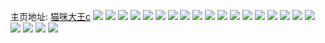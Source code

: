主页地址: [猫咪大王c](https://weibo.com/u/6021389444) 
![](https://wx4.sinaimg.cn/mw2000/006zv8sAly1gnwj6w5p2ij31x12l97wh.jpg) 
![](https://wx4.sinaimg.cn/mw2000/006zv8sAly1gnwj6wimwej31zn260h70.jpg) 
![](https://wx4.sinaimg.cn/mw2000/006zv8sAly1gnwj6x54doj31sc2dsb29.jpg) 
![](https://wx4.sinaimg.cn/mw2000/006zv8sAly1gnwj6y3799j31sc2ds7wh.jpg) 
![](https://wx4.sinaimg.cn/mw2000/006zv8sAly1gnwj6uj6jhj31sc2ds7wh.jpg) 
![](https://wx4.sinaimg.cn/mw2000/006zv8sAly1gnwj6ypniij31sc2dsu0x.jpg) 
![](https://wx4.sinaimg.cn/mw2000/006zv8sAly1gnwj6z71v3j31sc2dse81.jpg) 
![](https://wx4.sinaimg.cn/mw2000/006zv8sAly1gnwj6zr4dnj31rg2gwqv5.jpg) 
![](https://wx4.sinaimg.cn/mw2000/006zv8sAly1gnhq1aeg8zj31sc2ds1kx.jpg) 
![](https://wx4.sinaimg.cn/mw2000/006zv8sAly1gnhq17vjq4j31sc2ds1jz.jpg) 
![](https://wx4.sinaimg.cn/mw2000/006zv8sAly1gnhq1cl285j31sc2dstzj.jpg) 
![](https://wx4.sinaimg.cn/mw2000/006zv8sAly1gnhq1hai6pj32062o81kx.jpg) 
![](https://wx4.sinaimg.cn/mw2000/006zv8sAly1gnhq1jk8v6j32062o87wh.jpg) 
![](https://wx4.sinaimg.cn/mw2000/006zv8sAly1gn5sbkh9puj31sc2dshdt.jpg) 
![](https://wx4.sinaimg.cn/mw2000/006zv8sAly1gn5sbm6269j31sc2dshdt.jpg) 
![](https://wx4.sinaimg.cn/mw2000/006zv8sAly1gn5sbpae1tj31sc2dshdt.jpg) 
![](https://wx4.sinaimg.cn/mw2000/006zv8sAly1gn5sbskv7hj31sc2dshdt.jpg) 
![](https://wx4.sinaimg.cn/mw2000/006zv8sAly1gn5sbucruuj327y2nfhdt.jpg) 
![](https://wx4.sinaimg.cn/mw2000/006zv8sAly1gn5sbx6c28j327h2e0b29.jpg) 
![](https://wx4.sinaimg.cn/mw2000/006zv8sAly1gn3t6udg50j31sc2dse81.jpg) 
![](https://wx4.sinaimg.cn/mw2000/006zv8sAly1gn3t6v2rhpj31sc2dsqv5.jpg) 
![](https://wx4.sinaimg.cn/mw2000/006zv8sAly1gn3t6toi77j31sc2dshdt.jpg) 
